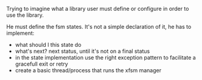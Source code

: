 Trying to imagine what a library user must define or configure in order to use the library.

He must define the fsm states. It's not a simple declaration of it, he has to implement:
* what should I this state do
* what's next? next status, until it's not on a final status
* in the state implementation use the right exception pattern to facilitate a gracefull exit or retry
* create a basic thread/process that runs the xfsm manager
